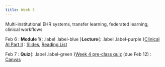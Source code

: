 ```yaml
---
title: Week 3
---
```


Multi-institutional EHR systems, transfer learning, federated learning, clinical workflows

Feb 6
: **Module 1**{: .label .label-blue }**Lecture**{: .label .label-purple }[Clinical AI Part II](/BMI702/lectures/module1/week03)
  : [Slides](/BMI702/assets/zitnik-BMI702-L3.pdf), [Reading List](/BMI702/lectures/module1/week03)

Feb 7
: **Quiz**{: .label .label-green }[Week 4 pre-class quiz](#) (due Feb 12)
  : [Canvas](https://canvas.harvard.edu/courses/117878)
